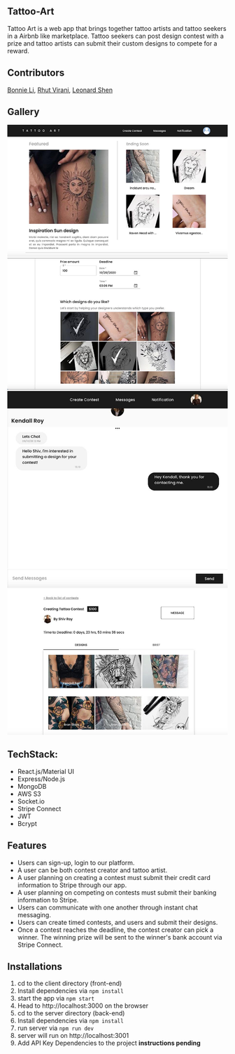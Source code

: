 ## Tattoo-Art

Tattoo Art is a web app that brings together tattoo artists and tattoo seekers in a Airbnb like marketplace. Tattoo seekers can post design contest with a prize and tattoo artists can submit their custom designs to compete for a reward.

## Contributors

[Bonnie Li](https://github.com/bonnieli), [Rhut Virani](https://github.com/Rhut-virani), [Leonard Shen](https://github.com/UVStudio)

## Gallery

![Landing Page](./images/pic1.jpg)
![Contest Creation](./images/pic2.jpg)
![Instant Messaging](./images/pic4.jpg)
![Contest Page](./images/pic5.jpg)

## TechStack:

- React.js/Material UI
- Express/Node.js
- MongoDB
- AWS S3
- Socket.io
- Stripe Connect
- JWT
- Bcrypt

## Features

- Users can sign-up, login to our platform.
- A user can be both contest creator and tattoo artist.
- A user planning on creating a contest must submit their credit card information to Stripe through our app.
- A user planning on competing on contests must submit their banking information to Stripe.
- Users can communicate with one another through instant chat messaging.
- Users can create timed contests, and users and submit their designs.
- Once a contest reaches the deadline, the contest creator can pick a winner. The winning prize will be sent to the winner's bank account via Stripe Connect.

## Installations

1. cd to the client directory (front-end)
2. Install dependencies via `npm install`
3. start the app via `npm start`
4. Head to http://localhost:3000 on the browser
5. cd to the server directory (back-end)
6. Install dependencies via `npm install`
7. run server via `npm run dev`
8. server will run on http://localhost:3001
9. Add API Key Dependencies to the project **instructions pending**
